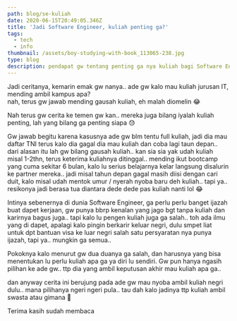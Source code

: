 ```yaml
---
path: blog/se-kuliah
date: 2020-06-15T20:49:05.346Z
title: 'Jadi Software Engineer, kuliah penting ga?'
tags:
  - tech
  - info
thumbnail: /assets/boy-studying-with-book_113065-238.jpg
type: blog
description: pendapat gw tentang penting ga nya kuliah bagi Software Engineer
---
```

Jadi ceritanya, kemarin emak gw nanya.. ade gw kalo mau kuliah jurusan IT, mending ambil kampus apa?\
nah, terus gw jawab mending gausah kuliah, eh malah diomelin 😂

Nah terus gw cerita ke temen gw kan.. mereka juga bilang iyalah kuliah penting, lah yang bilang ga penting siapa 😓

Gw jawab begitu karena kasusnya ade gw blm tentu full kuliah, jadi dia mau daftar TNI terus kalo dia gagal dia mau kuliah dan coba lagi taun depan.. dari alasan itu lah gw bilang gausah kuliah.. kan sia sia yak udah kuliah misal 1-2thn, terus keterima kuliahnya ditinggal.. mending ikut bootcamp yang cuma sekitar 6 bulan, kalo lu serius belajarnya kelar langsung disalurin ke partner mereka.. jadi misal tahun depan gagal masih diisi dengan cari duit, kalo misal udah mentok umur / nyerah nyoba baru deh kuliah.. tapi ya.. resikonya jadi berasa tua diantara dede dede pas kuliah nanti lol 😂

Intinya sebenernya di dunia Software Engineer, ga perlu perlu banget ijazah buat dapet kerjaan, gw punya bbrp kenalan yang jago bgt tanpa kuliah dan karirnya bagus juga.. tapi kalo lu pengen kuliah juga ga salah.. toh ada ilmu yang di dapet, apalagi kalo pingin berkarir keluar negri, dulu smpet liat untuk dpt bantuan visa ke luar negri salah satu persyaratan nya punya ijazah, tapi ya.. mungkin ga semua.. 

Pokoknya kalo menurut gw dua duanya ga salah, dan harusnya yang bisa menentukan lu perlu kuliah apa ga ya diri lu sendiri. Gw pun hanya ngasih pilihan ke ade gw.. ttp dia yang ambil keputusan akhir mau kuliah apa ga..

dan anyway cerita ini berujung pada ade gw mau nyoba ambil kuliah negri dulu.. mana pilihanya ngeri ngeri pula.. tau dah kalo jadinya ttp kuliah ambil swasta atau gimana 🌚



Terima kasih sudah membaca
